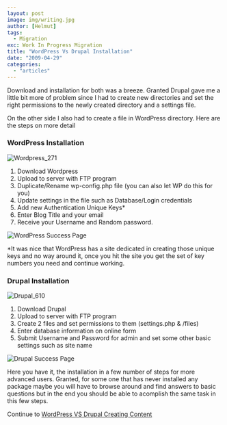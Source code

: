 ```yaml
---
layout: post
image: img/writing.jpg
author: [Helmut]
tags:
  - Migration
exc: Work In Progress Migration
title: "WordPress Vs Drupal Installation"
date: "2009-04-29"
categories: 
  - "articles"
---
```


Download and installation for both was a breeze. Granted Drupal gave me a little bit more of problem since I had to create new directories and set the right permissions to the newly created directory and a settings file.

On the other side I also had to create a file in WordPress directory. Here are the steps on more detail

### WordPress Installation

![Wordpress_271](images/3486130955_eff95f8c7c.jpg)

1. Download Wordpress
2. Upload to server with FTP program
3. Duplicate/Rename wp-config.php file (you can also let WP do this for you)
4. Update settings in the file such as Database/Login credentials
5. Add new Authentication Unique Keys\*
6. Enter Blog Title and your email
7. Receive your Username and Random password.

![WordPress Success Page](images/3486239495_9536eed8d8.jpg)

\*It was nice that WordPress has a site dedicated in creating those unique keys and no way around it, once you hit the site you get the set of key numbers you need and continue working.

### Drupal Installation

![Drupal_610](images/3486911936_264c955a68.jpg)

1. Download Drupal
2. Upload to server with FTP program
3. Create 2 files and set permissions to them (settings.php & /files)
4. Enter database information on online form
5. Submit Username and Password for admin and set some other basic settings such as site name

![Drupal Success Page](images/3487049390_10afaa56c9.jpg)

Here you have it, the installation in a few number of steps for more advanced users. Granted, for some one that has never installed any package maybe you will have to browse around and find answers to basic questions but in the end you should be able to acomplish the same task in this few steps.

Continue to [WordPress VS Drupal Creating Content](http://www.helmutgranda.com/2009/04/29/wordpress-vs-drupal-creating-content/)
